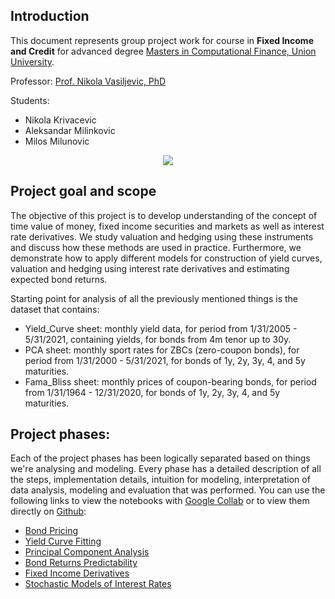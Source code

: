 ## Introduction

This document represents group project work for course in **Fixed Income and Credit** for advanced degree [Masters in Computational Finance, Union University](http://mcf.raf.edu.rs/).

Professor:
[Prof. Nikola Vasiljevic, PhD](https://www.researchgate.net/profile/Nikola-Vasiljevic-4)

Students:
- Nikola Krivacevic
- Aleksandar Milinkovic
- Milos Milunovic

<p align="center">
  <img src="https://user-images.githubusercontent.com/30963594/122693716-4a83ff00-d23b-11eb-999f-b222d8a18f02.png" />
</p>


## Project goal and scope

The objective of this project is to develop understanding of the concept of time value of money, fixed income securities and markets as well as interest rate derivatives.
We study valuation and hedging using these instruments and discuss how these methods are used in practice. Furthermore, we demonstrate how to
apply different models for construction of yield curves, valuation and hedging using interest rate derivatives and estimating expected bond returns.

Starting point for analysis of all the previously mentioned things is the dataset that contains:
- Yield_Curve sheet: monthly yield data, for period from 1/31/2005 - 5/31/2021, containing yields, for bonds from 4m tenor up to 30y.
- PCA sheet: monthly sport rates for ZBCs (zero-coupon bonds), for period from 1/31/2000 - 5/31/2021, for bonds of 1y, 2y, 3y, 4, and 5y maturities.
- Fama_Bliss sheet: monthly prices of coupon-bearing bonds, for period from 1/31/1964 - 12/31/2020, for bonds of 1y, 2y, 3y, 4, and 5y maturities.


## Project phases:

Each of the project phases has been logically separated based on things we're analysing and modeling. Every phase has a detailed description of all the steps,
implementation details, intuition for modeling, interpretation of data analysis, modeling and evaluation that was performed. You can use the following links to view the notebooks with [Google Collab](https://colab.research.google.com/notebooks/intro.ipynb?utm_source=scs-index) or to view them directly on [Github](https://github.com/mcf-long-short/fixed-income-and-credit/tree/main/notebooks):
- [Bond Pricing](https://colab.research.google.com/drive/1g6bqabvDTBxhwSr688x2PICEoWXZgYlJ?usp=sharing)
- [Yield Curve Fitting](https://colab.research.google.com/drive/1PxrPSo232JYWVHOPHN2cz21S1NRQFF1y?usp=sharing)
- [Principal Component Analysis](https://colab.research.google.com/drive/1XcRkJK91YOhFtfczAEce1CL7VY3y5ebt?usp=sharing)
- [Bond Returns Predictability](https://colab.research.google.com/drive/14nF3Dbs0LG5o2BmkfMz4_b9sr9AplyBg?usp=sharing)
- [Fixed Income Derivatives](https://colab.research.google.com/drive/1k1h5Ea8zGgQqeE0kYHNaJSIsN_FXuR8E?usp=sharing)
- [Stochastic Models of Interest Rates](https://colab.research.google.com/drive/1NSnmdyi9HKEfbdl0rpcuNfAVnk_vZSR8?usp=sharing)


